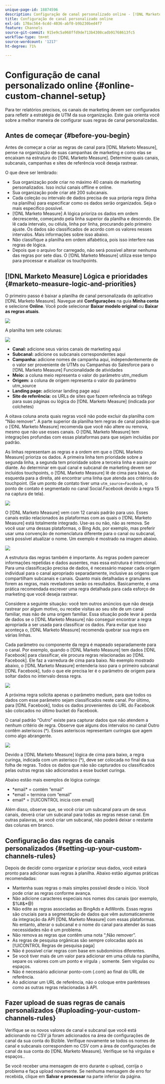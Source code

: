 ```yaml
---
unique-page-id: 18874596
description: Configuração de canal personalizado online - [!DNL Marketo Measure]
title: Configuração de canal personalizado online
exl-id: 170ac564-6cdd-4036-abf0-b9b230bed4f7
feature: Channels
source-git-commit: 915e9c5a968ffd9de713b4308cadb91768613fc5
workflow-type: tm+mt
source-wordcount: '1217'
ht-degree: 71%

---
```


# Configuração de canal personalizado online {#online-custom-channel-setup}

Para ter relatórios precisos, os canais de marketing devem ser configurados para refletir a estratégia de UTM da sua organização. Este guia orienta você sobre a melhor maneira de configurar suas regras de canal personalizadas.

## Antes de começar {#before-you-begin}

Antes de começar a criar as regras de canal para [!DNL Marketo Measure], pense na organização de suas campanhas de marketing e como elas se encaixam na estrutura do [!DNL Marketo Measure]. Determine quais canais, subcanais, campanhas e sites de referência você deseja rastrear.

O que deve ser lembrado:

* Sua organização pode criar no máximo 40 canais de marketing personalizados. Isso inclui canais offline e online.
* Sua organização pode criar até 200 subcanais.
* Cada coleção ou intervalo de dados precisa de sua própria regra (linha na planilha) para especificar como os dados serão organizados. Seja o mais específico possível.
* [!DNL Marketo Measure] A lógica prioriza os dados em ordem decrescente, começando pela linha superior da planilha e descendo. Ele lê cada intervalo, ou célula, linha por linha, procurando pelo primeiro ajuste. Os dados são classificados de acordo com os valores nesses intervalos. Mais informações sobre isso abaixo.
* Não classifique a planilha em ordem alfabética, pois isso interfere nas regras de lógica.
* Depois que o arquivo for carregado, não será possível alterar nenhuma das regras por sete dias. O [!DNL Marketo Measure] utiliza esse tempo para processar e atualizar os touchpoints.

## [!DNL Marketo Measure] Lógica e prioridades {#marketo-measure-logic-and-priorities}

O primeiro passo é baixar a planilha de canal personalizada do aplicativo [!DNL Marketo Measure]. Navegue até **Configurações** na guia **Minha conta** e selecione **Online**. Você pode selecionar **Baixar modelo original** ou **Baixar as regras atuais**.

![](assets/1.png)

A planilha tem sete colunas:

![](assets/2.png)

* **Canal:** adicione seus vários canais de marketing aqui
* **Subcanal:** adicione os subcanais correspondentes aqui
* **Campanha:** adicione nomes de campanha aqui, independentemente de o valor ser proveniente de UTMs ou Campanhas do Salesforce para o [!DNL Marketo Measure] Funcionalidade de atividades
* **Meio:** a coluna meio representa o valor do parâmetro utm_medium
* **Origem:** a coluna de origem representa o valor do parâmetro utm_source
* **Landing page:** adicionar landing page aqui
* **Site de referência:** os URLs de sites que fazem referência ao tráfego para suas páginas ou lógica do [!DNL Marketo Measure] (indicada por colchetes)

A oitava coluna anota quais regras você não pode excluir da planilha com &quot;Não remover&quot;. A parte superior da planilha tem regras de canal padrão que o [!DNL Marketo Measure] recomenda que você não altere ou remova, mesmo que não use esses canais. O [!DNL Marketo Measure] tem integrações profundas com essas plataformas para que sejam incluídas por padrão.

As linhas representam as regras e a ordem em que o [!DNL Marketo Measure] prioriza os dados. A primeira linha tem prioridade sobre a segunda linha, a segunda tem prioridade sobre a terceira linha e assim por diante. Ao determinar em qual canal e subcanal de marketing devem ser incluídos touchpoints, o [!DNL Marketo Measure] lê de cima para baixo, da esquerda para a direita, até encontrar uma linha que atenda aos critérios do touchpoint. (Se um ponto de contato tiver uma `utm_source=Facebook`, o ponto de contato é segmentado no canal Social.Facebook devido à regra 15 na captura de tela).

![](assets/3.png)

O [!DNL Marketo Measure] vem com 12 canais padrão para uso. Esses canais estão relacionados às plataformas com as quais o [!DNL Marketo Measure] está totalmente integrado. Use-as ou não, não as remova. Se você usar uma dessas plataformas, o Bing Ads, por exemplo, mas preferir usar uma convenção de nomenclatura diferente para o canal ou subcanal, será possível atualizar o nome. Um exemplo é mostrado na imagem abaixo.

![](assets/4.png)

A estrutura das regras também é importante. As regras podem parecer informações repetidas e dados ausentes, mas essa estrutura é intencional. Para uma classificação precisa de dados, é necessário mapear cada origem individual para o canal apropriado separadamente, inclusive as origens que compartilham subcanais e canais. Quanto mais detalhadas e granulares forem as regras, mais reveladores serão os resultados. Basicamente, é uma prática recomendada escrever uma regra detalhada para cada esforço de marketing que você deseja rastrear.

Considere a seguinte situação: você tem outros anúncios que não deseja rastrear por algum motivo, ou recebe visitas ao seu site de um canal familiar, mas não de uma origem familiar. Essa situação pode levar à perda de dados se o [!DNL Marketo Measure] não conseguir encontrar a regra apropriada a ser usada para classificar os dados. Para evitar que isso aconteça o, [!DNL Marketo Measure] recomenda quebrar sua regra em várias linhas.

Cada parâmetro ou componente da regra é mapeado separadamente para o canal. Por exemplo, quando o [!DNL Marketo Measure] tem dados [!DNL Facebook] para classificar, ele procura regras relacionadas ao [!DNL Facebook]. Ele faz a varredura de cima para baixo. No exemplo mostrado abaixo, o [!DNL Marketo Measure] entenderia isso para o primeiro subcanal [!DNL Facebook], tudo o que ele precisa ler é o parâmetro de origem para soltar dados no intervalo dessa regra.

![](assets/5.png)

A próxima regra solicita apenas o parâmetro medium, para que todos os dados com esse parâmetro sejam classificados neste canal. Por último, para [!DNL Facebook], todos os dados provenientes do URL do Facebook são colocados no último bucket do Facebook.

O canal padrão “Outro” existe para capturar dados que não atendem a nenhum critério de regra. Observe que alguns dos intervalos no canal Outro contêm asteriscos (&#42;). Esses asteriscos representam curingas que agem como algo abrangente.

![](assets/6.png)

Devido a [!DNL Marketo Measure] lógica de cima para baixo, a regra curinga, indicada com um asterisco (&#42;), deve ser colocada no final da sua folha de regras. Todos os dados que não são capturados ou classificados pelas outras regras são adicionados a esse bucket curinga.

Abaixo estão mais exemplos de lógica curinga:

* &#42;email&#42; = contém “email”
* &#42;email = termina com “email”
* email&#42; = [!UICONTROL inicia com email]

Além disso, observe que, se você criar um subcanal para um de seus canais, deverá criar um subcanal para todas as regras nesse canal. Em outras palavras, se você criar um subcanal, não poderá deixar o restante das colunas em branco.

## Configuração das regras de canais personalizados {#setting-up-your-custom-channels-rules}

Depois de decidir como organizar e priorizar seus dados, você estará pronto para adicionar suas regras à planilha. Abaixo estão algumas práticas recomendadas:

* Mantenha suas regras o mais simples possível desde o início. Você pode criar as regras conforme avança.
* Não adicione caracteres especiais nos nomes dos canais (por exemplo, $%#&amp;&#42;@)
* Não edite as regras associadas ao BingAds e AdWords. Essas regras são cruciais para a segmentação de dados que vêm automaticamente da integração da API [!DNL Marketo Measure] com essas plataformas. No entanto, alterar o subcanal e o nome do canal para atender às suas necessidades não é um problema.
* Não remova as regras que contêm uma nota “;Não remover”.
* As regras de pesquisa orgânicas são sempre colocadas após as [!UICONTROL Regras de pesquisa paga]
* Não é possível criar regras com base em subdomínios diferentes.
* Se você tiver mais de um valor para adicionar em uma célula na planilha, separe os valores com um ponto e vírgula `;` somente. Sem vírgulas ou espaços.
* Não é necessário adicionar ponto-com (.com) ao final do URL de referência.
* Ao adicionar um URL de referência, não o coloque entre parênteses como as outras regras relacionadas à API.

## Fazer upload de suas regras de canais personalizados {#uploading-your-custom-channels-rules}

Verifique se os novos valores de canal e subcanal que você está adicionando no CSV já foram adicionados na área de configurações de canal da sua conta do Bizible. Verifique novamente se todos os nomes de canal e subcanais correspondem no CSV com a área de configurações de canal da sua conta do [!DNL Marketo Measure]. Verifique se há vírgulas e espaços..

Se você receber uma mensagem de erro durante o upload, corrija o problema e faça upload novamente. Se nenhuma mensagem de erro for recebida, clique em **Salvar e processar** na parte inferior da página.
